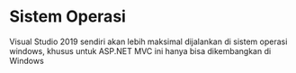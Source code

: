 # Sistem Operasi

Visual Studio 2019 sendiri akan lebih maksimal dijalankan di sistem operasi windows, khusus untuk ASP.NET MVC ini hanya bisa dikembangkan di Windows

